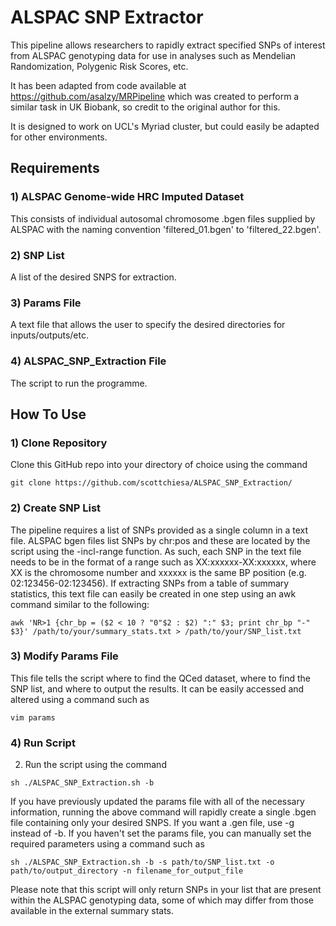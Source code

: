 # ALSPAC SNP Extractor

This pipeline allows researchers to rapidly extract specified SNPs of interest from ALSPAC genotyping data for use in analyses such as Mendelian Randomization, Polygenic Risk Scores, etc. 

It has been adapted from code available at https://github.com/asalzy/MRPipeline which was created to perform a similar task in UK Biobank, so credit to the original author for this. 

It is designed to work on UCL's Myriad cluster, but could easily be adapted for other environments. 

## Requirements

### 1) ALSPAC Genome-wide HRC Imputed Dataset
This consists of individual autosomal chromosome .bgen files supplied by ALSPAC with the naming convention 'filtered_01.bgen' to 'filtered_22.bgen'.

### 2) SNP List
A list of the desired SNPS for extraction. 

### 3) Params File
A text file that allows the user to specify the desired directories for inputs/outputs/etc.

### 4) ALSPAC_SNP_Extraction File
The script to run the programme.

## How To Use

### 1) Clone Repository

Clone this GitHub repo into your directory of choice using the command

`git clone https://github.com/scottchiesa/ALSPAC_SNP_Extraction/`

### 2) Create SNP List

The pipeline requires a list of SNPs provided as a single column in a text file. ALSPAC bgen files list SNPs by chr:pos and these are located by the script using the -incl-range function. As such, each SNP in the text file needs to be in the format of a range such as XX:xxxxxx-XX:xxxxxx, where XX is the chromosome number and xxxxxx is the same BP position (e.g. 02:123456-02:123456). If extracting SNPs from a table of summary statistics, this text file can easily be created in one step using an awk command similar to the following:

`awk 'NR>1 {chr_bp = ($2 < 10 ? "0"$2 : $2) ":" $3; print chr_bp "-" $3}' /path/to/your/summary_stats.txt > /path/to/your/SNP_list.txt`

### 3) Modify Params File

This file tells the script where to find the QCed dataset, where to find the SNP list, and where to output the results. It can be easily accessed and altered using a command such as 

`vim params`

### 4) Run Script

2) Run the script using the command


`sh ./ALSPAC_SNP_Extraction.sh -b`

If you have previously updated the params file with all of the necessary information, running the above command will rapidly create a single .bgen file containing only your desired SNPS. If you want a .gen file, use -g instead of -b. If you haven't set the params file, you can manually set the required parameters using a command such as


`sh ./ALSPAC_SNP_Extraction.sh -b -s path/to/SNP_list.txt -o path/to/output_directory -n filename_for_output_file`

Please note that this script will only return SNPs in your list that are present within the ALSPAC genotyping data, some of which may differ from those available in the external summary stats. 




